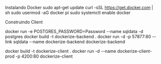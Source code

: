 
Instalando Docker
sudo apt-get update
curl -sSL https://get.docker.com | sh
sudo usermod -aG docker pi
sudo systemctl enable docker

Construindo Client

docker run -e POSTGRES_PASSWORD=Password --name sqldata -d postgres
docker build -t dockerize-backend .
docker run -d -p 57877:80 --link sqldata --name dockerize-backend dockerize-backend

docker build -t dockerize-client    .
docker run -d --name dockerize-client-prod -p 4200:80 dockerize-client